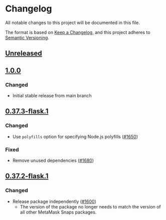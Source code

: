 # Changelog
All notable changes to this project will be documented in this file.

The format is based on [Keep a Changelog](https://keepachangelog.com/en/1.0.0/),
and this project adheres to [Semantic Versioning](https://semver.org/spec/v2.0.0.html).

## [Unreleased]

## [1.0.0]
### Changed
- Initial stable release from main branch

## [0.37.3-flask.1]
### Changed
- Use `polyfills` option for specifying Node.js polyfills ([#1650](https://github.com/MetaMask/snaps/pull/1650))

### Fixed
- Remove unused dependencies ([#1680](https://github.com/MetaMask/snaps/pull/1680))

## [0.37.2-flask.1]
### Changed
- Release package independently ([#1600](https://github.com/MetaMask/snaps/pull/1600))
  - The version of the package no longer needs to match the version of all other
    MetaMask Snaps packages.

[Unreleased]: https://github.com/MetaMask/snaps/compare/@metamask/bip32-example-snap@1.0.0...HEAD
[1.0.0]: https://github.com/MetaMask/snaps/compare/@metamask/bip32-example-snap@0.37.3-flask.1...@metamask/bip32-example-snap@1.0.0
[0.37.3-flask.1]: https://github.com/MetaMask/snaps/compare/@metamask/bip32-example-snap@0.37.2-flask.1...@metamask/bip32-example-snap@0.37.3-flask.1
[0.37.2-flask.1]: https://github.com/MetaMask/snaps/releases/tag/@metamask/bip32-example-snap@0.37.2-flask.1
